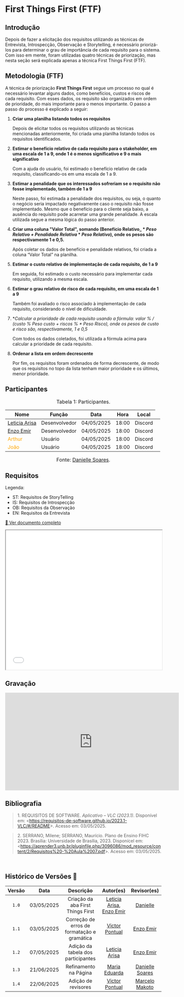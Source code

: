 # First Things First (FTF)

## Introdução

Depois de fazer a elicitação dos requisitos utilizando as técnicas de Entrevista, Introspecção, Observação e Storytelling, é necessário priorizá-los para determinar o grau de importância de cada requisito para o sistema. Com isso em mente, foram utilizadas quatro técnicas de priorização, mas nesta seção será explicada apenas a técnica First Things First (FTF).

## Metodologia (FTF)

A técnica de priorização **First Things First** segue um processo no qual é necessário levantar alguns dados, como benefícios, custos e riscos de cada requisito. Com esses dados, os requisito são organizados em ordem de prioridade, do mais importante para o menos importante. O passo a passo do processo é explicado a seguir:

1. **Criar uma planilha listando todos os requisitos**

    Depois de elicitar todos os requisitos utilizando as técnicas mencionadas anteriormente, foi criada uma planilha listando todos os requisitos identificados.
    
2. **Estimar o benefício relativo de cada requisito para o stakeholder, em uma escala de 1 a 9, onde 1 é o menos significativo e 9 o mais significativo**

    Com a ajuda do usuário, foi estimado o benefício relativo de cada requisito, classificando-os em uma escala de 1 a 9.

3. **Estimar a penalidade que os interessados sofreriam se o requisito não fosse implementado, também de 1 a 9**

    Neste passo, foi estimada a penalidade dos requisitos, ou seja, o quanto o negócio seria impactado negativamente caso o requisito não fosse implementado. Mesmo que o benefício para o cliente seja baixo, a ausência do requisito pode acarretar uma grande penalidade. A escala utilizada segue a mesma lógica do passo anterior.

4. **Criar uma coluna "Valor Total", somando (Benefício Relativo_ \* _Peso Relativo + Penalidade Relativa_ \* _Peso Relativo_), onde os pesos são respectivamente 1 e 0,5.**

    Após coletar os dados de benefício e penalidade relativos, foi criada a coluna “Valor Total” na planilha.

5. **Estimar o custo relativo de implementação de cada requisito, de 1 a 9**

    Em seguida, foi estimado o custo necessário para implementar cada requisito, utilizando a mesma escala.

6. **Estimar o grau relativo de risco de cada requisito, em uma escala de 1 a 9**

    Também foi avaliado o risco associado à implementação de cada requisito, considerando o nível de dificuldade.

7. **Calcular a prioridade de cada requisito usando a fórmula: valor % / (custo % *_Peso custo + riscos % *_ Peso Risco), onde os pesos de custo e risco são, respectivamente, 1 e 0,5**

    Com todos os dados coletados, foi utilizada a fórmula acima para calcular a prioridade de cada requisito.

8. **Ordenar a lista em ordem decrescente**

    Por fim, os requisitos foram ordenados de forma decrescente, de modo que os requisitos no topo da lista tenham maior prioridade e os últimos, menor prioridade.

## Participantes

<font size="3"><p style="text-align: center">Tabela 1: Participantes.</p></font>

<div align="center">

<table>
  <thead>
    <tr>
      <th>Nome</th>
      <th>Função</th>
      <th>Data</th>
      <th>Hora</th>
      <th>Local</th>
    </tr>
  </thead>
  <tbody>
    <tr>
      <td><a href="[Leticia Arisa](https://github.com/Leticia-Arisa-K-Higa)">Leticia Arisa</a></td>
      <td>Desenvolvedor</td>
      <td>04/05/2025</td>
      <td>18:00</td>
      <td>Discord</td>
      <td></td>
    </tr>
    <tr>
      <td><a href="https://github.com/EnzoEmir">Enzo Emir</a></td>
      <td>Desenvolvedor</td>
      <td>04/05/2025</td>
      <td>18:00</td>
      <td>Discord</td>
    </tr>
    <tr>
      <td><span style="color: orange;">Arthur</span></td>
      <td>Usuário</td>
      <td>04/05/2025</td>
      <td>18:00</td>
      <td>Discord</td>
    </tr>
    <tr>
      <td><span style="color: orange;">João</span></td>
      <td>Usuário</td>
      <td>04/05/2025</td>
      <td>18:00</td>
      <td>Discord</td>
    </tr>
  </tbody>
</table>

</div>


<font size="3"><p style="text-align: center">Fonte: [Danielle Soares](https://github.com/danielle-soaress).</p></font>

## Requisitos

Legenda: 

- ST: Requisitos de StoryTelling
- IS: Requisitos de Introspecção
- OB: Requisitos da Observação
- EN: Requisitos da Entrevista

<a href="../../../assets/first.pdf" target="_blank">📄 Ver documento completo</a>

<iframe src="../../../assets/first.pdf" width="100%" height="450px">
    Este navegador não suporta PDFs. Faça o download <a href="../../../assets/first.pdf">aqui</a>.
</iframe>

## Gravação
<p style="text-align: center">
<iframe width="560" height="315" src="https://www.youtube.com/embed/Ap0zkgflAmc?si=k1FRhfJmXG6NYgZM" title="YouTube video player" frameborder="0" allow="accelerometer; autoplay; clipboard-write; encrypted-media; gyroscope; picture-in-picture; web-share" referrerpolicy="strict-origin-when-cross-origin" allowfullscreen></iframe>
</p>

## Bibliografia

>  1.</a> REQUISITOS DE SOFTWARE. *Aplicativo – VLC (2023.1)*. Disponível em: <<https://requisitos-de-software.github.io/2023.1-VLC/#/README>>. Acesso em: 03/05/2025.

> 2.</a> SERRANO, Milene; SERRANO, Maurício. Plano de Ensino FIHC 2023. Brasília: Universidade de Brasília, 2023. Disponícel em: <<https://aprender3.unb.br/pluginfile.php/3096086/mod_resource/content/2/Requisitos%20-%20Aula%2007.pdf>>. Acesso em: 03/05/2025.


<br>

## Histórico de Versões 📅

| Versão | Data | Descrição | Autor(es) | Revisor(es) |
| :-: | :-: | :-: | :-: | :-: |
| `1.0` | 03/05/2025 | Criação da aba First Things First | [Leticia Arisa](https://github.com/Leticia-Arisa-K-Higa), [Enzo Emir](https://github.com/EnzoEmir) | [Danielle](https://github.com/danielle-soaress) |
| `1.1` | 03/05/2025 | Correção de erros de formatação e gramática | [Victor Pontual](https://github.com/VictorPontual) | [Enzo Emir](https://github.com/EnzoEmir) |
| `1.2` | 07/05/2025 | Adição da tabela dos participantes | [Leticia Arisa](https://github.com/Leticia-Arisa-K-Higa) | [Enzo Emir](https://github.com/EnzoEmir) |
| `1.3`  | 21/06/2025 | Refinamento na Página | [Maria Eduarda](https://github.com/dudaa28) | [Danielle Soares](https://github.com/danielle-soaress) |
| `1.4` | 22/06/2025 | Adição de revisores | [Victor Pontual](https://github.com/VictorPontual) | [Marcelo Makoto](https://github.com/MM4k) |